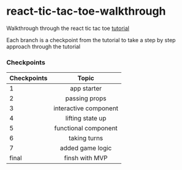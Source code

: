 # react-tic-tac-toe-walkthrough

Walkthrough through the react tic tac toe [tutorial](https://reactjs.org/tutorial/tutorial.html#before-we-start)

Each branch is a checkpoint from the tutorial to take a step by step approach through the tutorial

### Checkpoints

| Checkpoints   | Topic                 |
| ------------- |:---------------------:| 
| 1             | app starter           |
| 2             | passing props         |
| 3             | interactive component |
| 4             | lifting state up      |  
| 5             | functional component  |  
| 6             | taking turns          |  
| 7             | added game logic      |  
| final         | finsh with MVP        |  